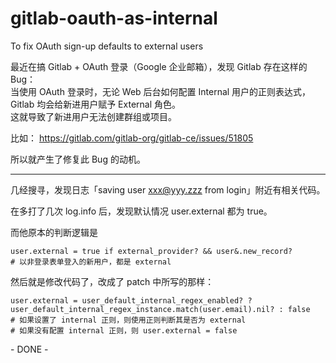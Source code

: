 # gitlab-oauth-as-internal
To fix OAuth sign-up defaults to external users

最近在搞 Gitlab + OAuth 登录（Google 企业邮箱），发现 Gitlab 存在这样的 Bug：  
当使用 OAuth 登录时，无论 Web 后台如何配置 Internal 用户的正则表达式，Gitlab 均会给新进用户赋予 External 角色。  
这就导致了新进用户无法创建群组或项目。

比如： https://gitlab.com/gitlab-org/gitlab-ce/issues/51805

所以就产生了修复此 Bug 的动机。

----

几经搜寻，发现日志「saving user xxx@yyy.zzz from login」附近有相关代码。

在多打了几次 log.info 后，发现默认情况 user.external 都为 true。

而他原本的判断逻辑是

```
user.external = true if external_provider? && user&.new_record?
# 以非登录表单登入的新用户，都是 external
```

然后就是修改代码了，改成了 patch 中所写的那样：

```
user.external = user_default_internal_regex_enabled? ? user_default_internal_regex_instance.match(user.email).nil? : false
# 如果设置了 internal 正则，则使用正则判断其是否为 external
# 如果没有配置 internal 正则，则 user.external = false
```

\- DONE -
